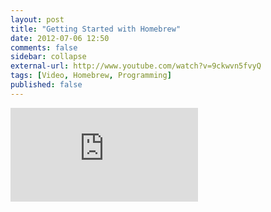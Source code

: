 ```yaml
---
layout: post
title: "Getting Started with Homebrew"
date: 2012-07-06 12:50
comments: false
sidebar: collapse
external-url: http://www.youtube.com/watch?v=9ckwvn5fvyQ 
tags: [Video, Homebrew, Programming]
published: false
---
```



<div class="flex-video"><iframe src="http://www.youtube.com/embed/9ckwvn5fvyQ" frameborder="0" allowfullscreen></iframe></div>

